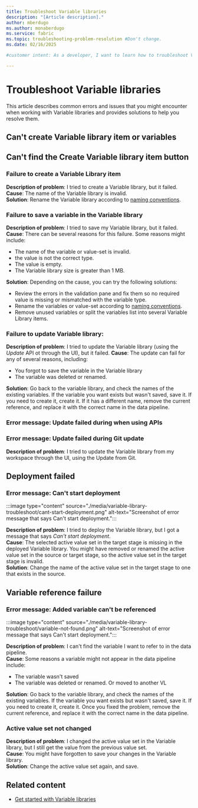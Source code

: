 ```yaml
---
title: Troubleshoot Variable libraries
description: "[Article description]."
author: mberdugo
ms.author: monaberdugo
ms.service: fabric
ms.topic: troubleshooting-problem-resolution #Don't change.
ms.date: 02/16/2025

#customer intent: As a developer, I want to learn how to troubleshoot Variable libraries, so that I can manage my content lifecycle.

---
```


# Troubleshoot Variable libraries

This article describes common errors and issues that you might encounter when working with Variable libraries and provides solutions to help you resolve them.

## Can't create Variable library item or variables

## Can't find the Create Variable library item button

### Failure to create a Variable Library item

**Description of problem**: I tried to create a Variable library, but it failed.  
**Cause**: The name of the Variable library is invalid.  
**Solution**: Rename the Variable library according to [naming conventions](./variable-types.md#variable-library-item-name).

### Failure to save a variable in the Variable library

**Description of problem**: I tried to save my Variable library, but it failed.
**Cause**: There can be several reasons for this failure. Some reasons might include:

- The name of the variable or value-set is invalid.
- the value is not the correct type.
- The value is empty.
- The Variable library size is greater than 1 MB.

**Solution**: Depending on the cause, you can try the following solutions:

- Review the errors in the validation pane and fix them so no required value is missing or mismatched with the variable type.
- Rename the variables or value-set according to [naming conventions](./variable-types.md#variable-library-item-name).
- Remove unused variables or split the variables list into several Variable Library items.

### Failure to update Variable library:

**Description of problem**: I tried to update the Variable library (using the *Update* API ot through the UI), but it failed.
**Cause**: The update can fail for any of several reasons, including:

- You forgot to save the variable in the Variable library
- The variable was deleted or renamed.  

**Solution**: Go back to the variable library, and check the names of the existing variables. If the variable you want exists but wasn't saved, save it. If you need to create it, create it. If it has a different name, remove the current reference, and replace it with the correct name in the data pipeline.

### Error message: Update failed during when using APIs

### Error message: Update failed during Git update

**Description of problem**: I tried to update the Variable library from my workspace through the UI, using the Update from Git.

## Deployment failed

### Error message: Can't start deployment

:::image type="content" source="./media/variable-library-troubleshoot/cant-start-deployment.png" alt-text="Screenshot of error message that says Can't start deployment.":::

**Description of problem**: I tried to deploy the Variable library, but I got a message that says *Can't start deployment*.  
**Cause**: The selected active value set in the target stage is missing in the deployed Variable library. You might have removed or renamed the active value set in the source or target stage, so the active value set in the target stage is invalid.  
**Solution**: Change the name of the active value set in the target stage to one that exists in the source.

## Variable reference failure

### Error message: Added variable can't be referenced

:::image type="content" source="./media/variable-library-troubleshoot/variable-not-found.png" alt-text="Screenshot of error message that says Can't start deployment.":::

**Description of problem**: I can't find the variable I want to refer to in the data pipeline.  
**Cause**: Some reasons a variable might not appear in the data pipeline include:

- The variable wasn't saved
- The variable was deleted or renamed. Or moved to another VL
 

**Solution**: Go back to the variable library, and check the names of the existing variables. If the variable you want exists but wasn't saved, save it. If you need to create it, create it. Once you fixed the problem, remove the current reference, and replace it with the correct name in the data pipeline.

### Active value set not changed

**Description of problem**: I changed the active value set in the Variable library, but I still get the value from the previous value set.  
**Cause**: You might have forgotten to save your changes in the Variable library.  
**Solution**: Change the active value set again, and save.  

## Related content

- [Get started with Variable libraries](./get-started-variable-libraries.md)
